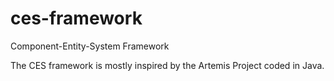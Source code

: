 ces-framework
=============

Component-Entity-System Framework

The CES framework is mostly inspired by the Artemis Project coded in Java.

